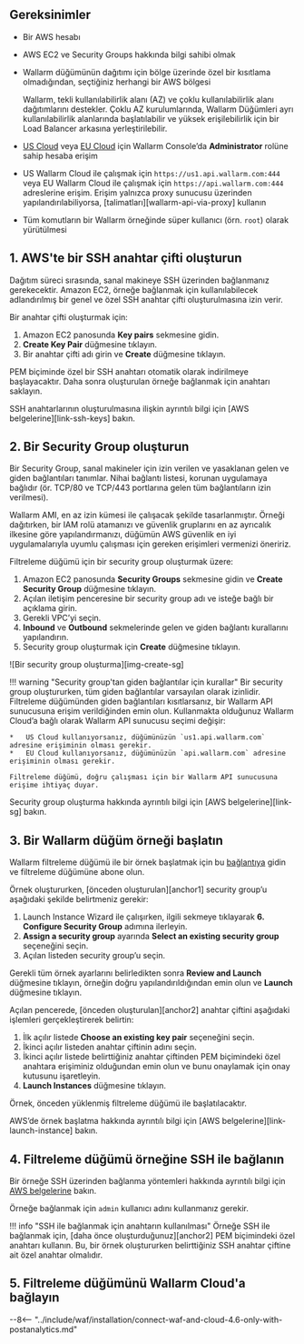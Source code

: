 ## Gereksinimler

* Bir AWS hesabı
* AWS EC2 ve Security Groups hakkında bilgi sahibi olmak
* Wallarm düğümünün dağıtımı için bölge üzerinde özel bir kısıtlama olmadığından, seçtiğiniz herhangi bir AWS bölgesi

    Wallarm, tekli kullanılabilirlik alanı (AZ) ve çoklu kullanılabilirlik alanı dağıtımlarını destekler. Çoklu AZ kurulumlarında, Wallarm Düğümleri ayrı kullanılabilirlik alanlarında başlatılabilir ve yüksek erişilebilirlik için bir Load Balancer arkasına yerleştirilebilir.
* [US Cloud](https://us1.my.wallarm.com/) veya [EU Cloud](https://my.wallarm.com/) için Wallarm Console’da **Administrator** rolüne sahip hesaba erişim
* US Wallarm Cloud ile çalışmak için `https://us1.api.wallarm.com:444` veya EU Wallarm Cloud ile çalışmak için `https://api.wallarm.com:444` adreslerine erişim. Erişim yalnızca proxy sunucusu üzerinden yapılandırılabiliyorsa, [talimatları][wallarm-api-via-proxy] kullanın
* Tüm komutların bir Wallarm örneğinde süper kullanıcı (örn. `root`) olarak yürütülmesi

## 1. AWS'te bir SSH anahtar çifti oluşturun

Dağıtım süreci sırasında, sanal makineye SSH üzerinden bağlanmanız gerekecektir. Amazon EC2, örneğe bağlanmak için kullanılabilecek adlandırılmış bir genel ve özel SSH anahtar çifti oluşturulmasına izin verir.

Bir anahtar çifti oluşturmak için:

1. Amazon EC2 panosunda **Key pairs** sekmesine gidin.
2. **Create Key Pair** düğmesine tıklayın.
3. Bir anahtar çifti adı girin ve **Create** düğmesine tıklayın.

PEM biçiminde özel bir SSH anahtarı otomatik olarak indirilmeye başlayacaktır. Daha sonra oluşturulan örneğe bağlanmak için anahtarı saklayın.

SSH anahtarlarının oluşturulmasına ilişkin ayrıntılı bilgi için [AWS belgelerine][link-ssh-keys] bakın.

## 2. Bir Security Group oluşturun

Bir Security Group, sanal makineler için izin verilen ve yasaklanan gelen ve giden bağlantıları tanımlar. Nihai bağlantı listesi, korunan uygulamaya bağlıdır (ör. TCP/80 ve TCP/443 portlarına gelen tüm bağlantıların izin verilmesi).

Wallarm AMI, en az izin kümesi ile çalışacak şekilde tasarlanmıştır. Örneği dağıtırken, bir IAM rolü atamanızı ve güvenlik gruplarını en az ayrıcalık ilkesine göre yapılandırmanızı, düğümün AWS güvenlik en iyi uygulamalarıyla uyumlu çalışması için gereken erişimleri vermenizi öneririz.

Filtreleme düğümü için bir security group oluşturmak üzere:

1. Amazon EC2 panosunda **Security Groups** sekmesine gidin ve **Create Security Group** düğmesine tıklayın.
2. Açılan iletişim penceresine bir security group adı ve isteğe bağlı bir açıklama girin.
3. Gerekli VPC’yi seçin.
4. **Inbound** ve **Outbound** sekmelerinde gelen ve giden bağlantı kurallarını yapılandırın.
5. Security group oluşturmak için **Create** düğmesine tıklayın.

![Bir security group oluşturma][img-create-sg]

!!! warning "Security group'tan giden bağlantılar için kurallar"
    Bir security group oluştururken, tüm giden bağlantılar varsayılan olarak izinlidir. Filtreleme düğümünden giden bağlantıları kısıtlarsanız, bir Wallarm API sunucusuna erişim verildiğinden emin olun. Kullanmakta olduğunuz Wallarm Cloud’a bağlı olarak Wallarm API sunucusu seçimi değişir:

    *   US Cloud kullanıyorsanız, düğümünüzün `us1.api.wallarm.com` adresine erişiminin olması gerekir.
    *   EU Cloud kullanıyorsanız, düğümünüzün `api.wallarm.com` adresine erişiminin olması gerekir.
    
    Filtreleme düğümü, doğru çalışması için bir Wallarm API sunucusuna erişime ihtiyaç duyar.

Security group oluşturma hakkında ayrıntılı bilgi için [AWS belgelerine][link-sg] bakın.

## 3. Bir Wallarm düğüm örneği başlatın

Wallarm filtreleme düğümü ile bir örnek başlatmak için bu [bağlantıya](https://aws.amazon.com/marketplace/pp/B073VRFXSD) gidin ve filtreleme düğümüne abone olun.

Örnek oluştururken, [önceden oluşturulan][anchor1] security group’u aşağıdaki şekilde belirtmeniz gerekir:

1. Launch Instance Wizard ile çalışırken, ilgili sekmeye tıklayarak **6. Configure Security Group** adımına ilerleyin.
2. **Assign a security group** ayarında **Select an existing security group** seçeneğini seçin.
3. Açılan listeden security group’u seçin.

Gerekli tüm örnek ayarlarını belirledikten sonra **Review and Launch** düğmesine tıklayın, örneğin doğru yapılandırıldığından emin olun ve **Launch** düğmesine tıklayın.

Açılan pencerede, [önceden oluşturulan][anchor2] anahtar çiftini aşağıdaki işlemleri gerçekleştirerek belirtin:

1. İlk açılır listede **Choose an existing key pair** seçeneğini seçin.
2. İkinci açılır listeden anahtar çiftinin adını seçin.
3. İkinci açılır listede belirttiğiniz anahtar çiftinden PEM biçimindeki özel anahtara erişiminiz olduğundan emin olun ve bunu onaylamak için onay kutusunu işaretleyin.
4. **Launch Instances** düğmesine tıklayın.

Örnek, önceden yüklenmiş filtreleme düğümü ile başlatılacaktır.

AWS’de örnek başlatma hakkında ayrıntılı bilgi için [AWS belgelerine][link-launch-instance] bakın.

## 4. Filtreleme düğümü örneğine SSH ile bağlanın

Bir örneğe SSH üzerinden bağlanma yöntemleri hakkında ayrıntılı bilgi için [AWS belgelerine](https://docs.aws.amazon.com/AWSEC2/latest/UserGuide/AccessingInstances.html) bakın.

Örneğe bağlanmak için `admin` kullanıcı adını kullanmanız gerekir.

!!! info "SSH ile bağlanmak için anahtarın kullanılması"
    Örneğe SSH ile bağlanmak için, [daha önce oluşturduğunuz][anchor2] PEM biçimindeki özel anahtarı kullanın. Bu, bir örnek oluştururken belirttiğiniz SSH anahtar çiftine ait özel anahtar olmalıdır.

## 5. Filtreleme düğümünü Wallarm Cloud'a bağlayın

--8<-- "../include/waf/installation/connect-waf-and-cloud-4.6-only-with-postanalytics.md"